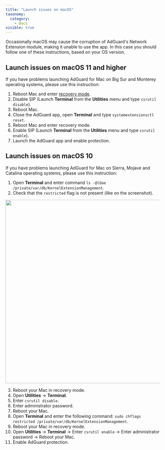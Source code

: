 ```yaml
---
title: "Launch issues on macOS"
taxonomy:
  category:
    - docs
visible: true
---
```


Occasionally macOS may cause the corruption of AdGuard's Network Extension module, making it unable to use the app. In this case you should follow one of these instructions, based on your OS version.

## Launch issues on macOS 11 and higher

If you have problems launching AdGuard for Mac on Big Sur and Monterey operating systems, please use this instruction:

1. Reboot Mac and enter [recovery mode](https://support.apple.com/en-us/HT201255).
2. Disable SIP (Launch **Terminal** from the **Utilities** menu and type `csrutil disable`).
3. Reboot Mac.
4. Close the AdGuard app, open **Terminal** and type `systemextensionsctl reset`.
5. Reboot Mac and enter recovery mode.
6. Enable SIP (Launch **Terminal** from the **Utilities** menu and type `csrutil enable`).
7. Launch the AdGuard app and enable protection.

## Launch issues on macOS 10

If you have problems launching AdGuard for Mac on Sierra, Mojave and Catalina operating systems, please use this instruction:

1. Open **Terminal** and enter command `ls -@lOae /private/var/db/KernelExtensionManagement`.
2. Check that the `restricted` flag is not present (like on the screenshot).

<img src="https://cdn.adguard.com/public/Adguard/kb/MAC/restricted-flag.png" width="600" />

3. Reboot your Mac in recovery mode.
4. Open **Utilities** -> **Terminal**.
5. Enter `csrutil disable`.
6. Enter administrator password.
7. Reboot your Mac.
8. Open **Terminal** and enter the following command: `sudo chflags restricted /private/var/db/KernelExtensionManagement`.
9. Reboot your Mac in recovery mode.
10. Open **Utilities** -> **Terminal** -> Enter `csrutil enable` -> Enter administrator password -> Reboot your Mac.
11. Enable AdGuard protection.
